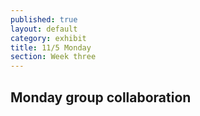 ```yaml
---
published: true
layout: default
category: exhibit
title: 11/5 Monday
section: Week three
---
```


## Monday group collaboration

